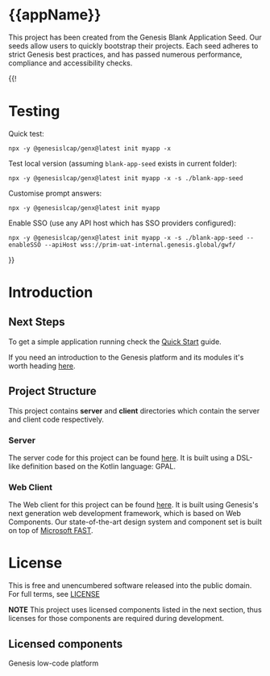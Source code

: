 # {{appName}}

This project has been created from the Genesis Blank Application Seed. Our seeds allow users to quickly bootstrap
their projects. Each seed adheres to strict Genesis best practices, and has passed numerous performance, compliance and
accessibility checks. 

{{!

# Testing

Quick test: 

```
npx -y @genesislcap/genx@latest init myapp -x
```

Test local version (assuming `blank-app-seed` exists in current folder): 

```
npx -y @genesislcap/genx@latest init myapp -x -s ./blank-app-seed
```

Customise prompt answers: 

```
npx -y @genesislcap/genx@latest init myapp
```

Enable SSO (use any API host which has SSO providers configured):

```
npx -y @genesislcap/genx@latest init myapp -x -s ./blank-app-seed --enableSSO --apiHost wss://prim-uat-internal.genesis.global/gwf/
```
}}

# Introduction

## Next Steps

To get a simple application running check the [Quick Start](https://learn.genesis.global/docs/getting-started/quick-start/) guide.

If you need an introduction to the Genesis platform and its modules it's worth heading [here](https://learn.genesis.global/docs/getting-started/learn-the-basics/simple-introduction/).


## Project Structure

This project contains **server** and **client** directories which contain the server and client code respectively.

### Server

The server code for this project can be found [here](./server/README.md).
It is built using a DSL-like definition based on the Kotlin language: GPAL.

### Web Client

The Web client for this project can be found [here](./client/README.md). It is built using Genesis's next
generation web development framework, which is based on Web Components. Our state-of-the-art design system and component
set is built on top of [Microsoft FAST](https://www.fast.design/docs/introduction/).

# License

This is free and unencumbered software released into the public domain. For full terms, see [LICENSE](./LICENSE)

**NOTE** This project uses licensed components listed in the next section, thus licenses for those components are required during development.

## Licensed components
Genesis low-code platform
